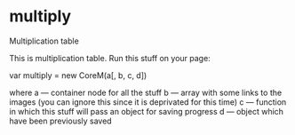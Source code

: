 # multiply
Multiplication table

This is multiplication table.
Run this stuff on your page:

var multiply = new CoreM(a[, b, c, d])

where
a — container node for all the stuff
b — array with some links to the images (you can ignore this since it is deprivated for this time)
c — function in which this stuff will pass an object for saving progress
d — object which have been previously saved
